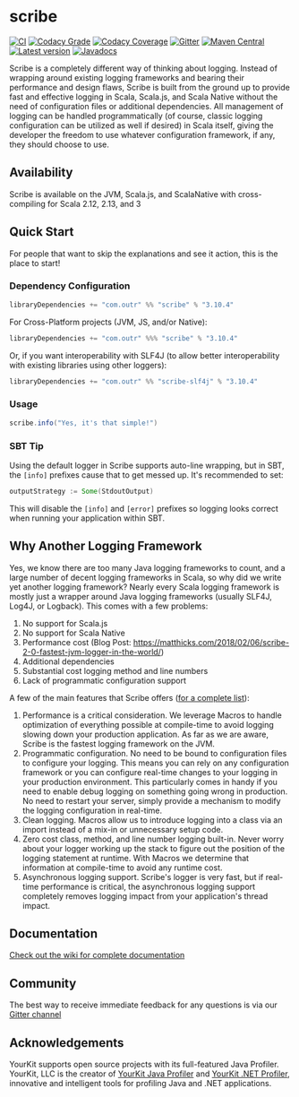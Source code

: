 # scribe

[![CI](https://github.com/outr/scribe/actions/workflows/ci.yml/badge.svg?branch=master)](https://github.com/outr/scribe/actions/workflows/ci.yml)
[![Codacy Grade](https://app.codacy.com/project/badge/Grade/f333f6b110974985b2d1dbea39665e9e)](https://www.codacy.com/gh/outr/scribe/dashboard?utm_source=github.com&amp;utm_medium=referral&amp;utm_content=outr/scribe&amp;utm_campaign=Badge_Grade)
[![Codacy Coverage](https://app.codacy.com/project/badge/Coverage/f333f6b110974985b2d1dbea39665e9e)](https://www.codacy.com/gh/outr/scribe/dashboard?utm_source=github.com&utm_medium=referral&utm_content=outr/scribe&utm_campaign=Badge_Coverage)
[![Gitter](https://badges.gitter.im/Join%20Chat.svg)](https://gitter.im/outr/scribe)
[![Maven Central](https://maven-badges.herokuapp.com/maven-central/com.outr/scribe_2.13/badge.svg)](https://maven-badges.herokuapp.com/maven-central/com.outr/scribe_2.13)
[![Latest version](https://index.scala-lang.org/outr/scribe/scribe/latest.svg)](https://index.scala-lang.org/outr/scribe)
[![Javadocs](https://javadoc.io/badge/com.outr/scribe_2.13.svg)](https://javadoc.io/doc/com.outr/scribe_2.13)

Scribe is a completely different way of thinking about logging. Instead of wrapping around existing logging frameworks
and bearing their performance and design flaws, Scribe is built from the ground up to provide fast and effective logging
in Scala, Scala.js, and Scala Native without the need of configuration files or additional dependencies. All management
of logging can be handled programmatically (of course, classic logging configuration can be utilized as well if desired)
in Scala itself, giving the developer the freedom to use whatever configuration framework, if any, they should choose to
use.

## Availability

Scribe is available on the JVM, Scala.js, and ScalaNative with cross-compiling for Scala 2.12, 2.13, and 3

## Quick Start

For people that want to skip the explanations and see it action, this is the place to start!

### Dependency Configuration

```scala
libraryDependencies += "com.outr" %% "scribe" % "3.10.4"
```

For Cross-Platform projects (JVM, JS, and/or Native):

```scala
libraryDependencies += "com.outr" %%% "scribe" % "3.10.4"
```

Or, if you want interoperability with SLF4J (to allow better interoperability with existing libraries using other loggers):

```scala
libraryDependencies += "com.outr" %% "scribe-slf4j" % "3.10.4"
```

### Usage

```scala
scribe.info("Yes, it's that simple!")
```

### SBT Tip
Using the default logger in Scribe supports auto-line wrapping, but in SBT, the `[info]` prefixes cause that to get
messed up. It's recommended to set:
```sbt
outputStrategy := Some(StdoutOutput)
```
This will disable the `[info]` and `[error]` prefixes so logging looks correct when running your application within SBT.

## Why Another Logging Framework

Yes, we know there are too many Java logging frameworks to count, and a large number of decent logging frameworks in
Scala, so why did we write yet another logging framework?  Nearly every Scala logging framework is mostly just a wrapper
around Java logging frameworks (usually SLF4J, Log4J, or Logback). This comes with a few problems:

 1. No support for Scala.js
 2. No support for Scala Native
 3. Performance cost (Blog Post: https://matthicks.com/2018/02/06/scribe-2-0-fastest-jvm-logger-in-the-world/)
 4. Additional dependencies
 5. Substantial cost logging method and line numbers
 6. Lack of programmatic configuration support

A few of the main features that Scribe offers ([for a complete list](https://github.com/outr/scribe/wiki/Features)):

 1. Performance is a critical consideration. We leverage Macros to handle optimization of everything possible at
compile-time to avoid logging slowing down your production application. As far as we are aware, Scribe is the fastest
logging framework on the JVM.
 2. Programmatic configuration. No need to be bound to configuration files to configure your logging. This means you can
rely on any configuration framework or you can configure real-time changes to your logging in your production environment.
This particularly comes in handy if you need to enable debug logging on something going wrong in production. No need to
restart your server, simply provide a mechanism to modify the logging configuration in real-time.
 3. Clean logging. Macros allow us to introduce logging into a class via an import instead of a mix-in or unnecessary
setup code.
 4. Zero cost class, method, and line number logging built-in. Never worry about your logger working up the stack to figure
out the position of the logging statement at runtime. With Macros we determine that information at compile-time to avoid
any runtime cost.
 5. Asynchronous logging support. Scribe's logger is very fast, but if real-time performance is critical, the
asynchronous logging support completely removes logging impact from your application's thread impact.

## Documentation
[Check out the wiki for complete documentation](https://github.com/outr/scribe/wiki)

## Community
The best way to receive immediate feedback for any questions is via our [Gitter channel](https://gitter.im/outr/scribe)

## Acknowledgements
YourKit supports open source projects with its full-featured Java Profiler.
YourKit, LLC is the creator of [YourKit Java Profiler](https://www.yourkit.com/java/profiler/)
and [YourKit .NET Profiler](https://www.yourkit.com/.net/profiler/),
innovative and intelligent tools for profiling Java and .NET applications.
